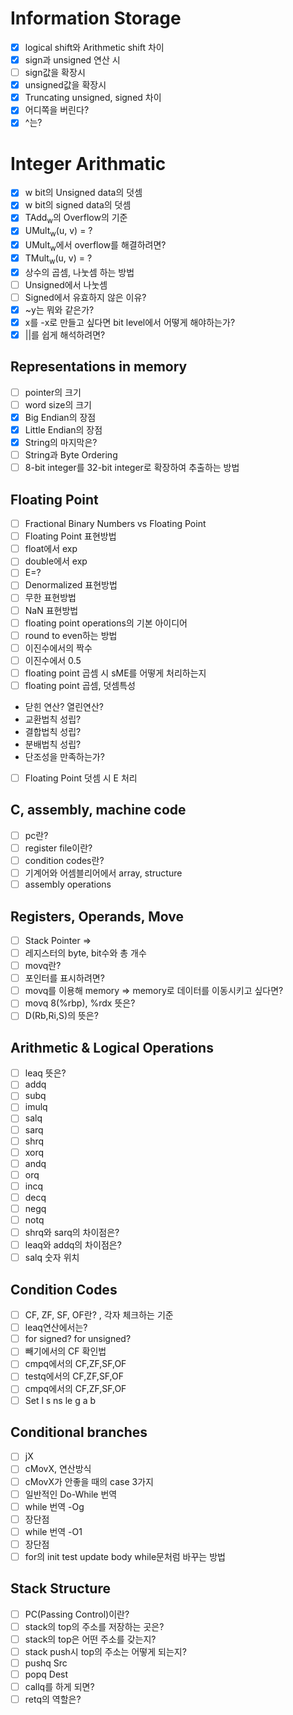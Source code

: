 # Information Storage
- [x] logical shift와 Arithmetic shift 차이
- [x] sign과 unsigned 연산 시
- [ ] sign값을 확장시
- [x] unsigned값을 확장시
- [x] Truncating unsigned, signed 차이
- [x] 어디쪽을 버린다?
- [x] ^는?

# Integer Arithmatic
- [x] w bit의 Unsigned data의 덧셈
- [x] w bit의 signed data의 덧셈
- [x] TAdd<sub>w</sub>의 Overflow의 기준
- [x] UMult<sub>w</sub>(u, v) = ?
- [x] UMult<sub>w</sub>에서 overflow를 해결하려면?
- [x] TMult<sub>w</sub>(u, v) = ?
- [x] 상수의 곱셈, 나눗셈 하는 방법
- [ ] Unsigned에서 나눗셈
- [ ] Signed에서 유효하지 않은 이유?
- [x] ~y는 뭐와 같은가?
- [x] x를 -x로 만들고 싶다면 bit level에서 어떻게 해야하는가?
- [x] \|\|를 쉽게 해석하려면?

## Representations in memory
- [ ] pointer의 크기
- [ ] word size의 크기
- [x] Big Endian의 장점
- [x] Little Endian의 장점
- [x] String의 마지막은?
- [ ] String과 Byte Ordering
- [ ] 8-bit integer를 32-bit integer로 확장하여 추출하는 방법

## Floating Point
- [ ] Fractional Binary Numbers vs Floating Point
- [ ] Floating Point 표현방법
- [ ] float에서 exp
- [ ] double에서 exp
- [ ] E=?
- [ ] Denormalized 표현방법
- [ ] 무한 표현방법
- [ ] NaN 표현방법
- [ ] floating point operations의 기본 아이디어
- [ ] round to even하는 방법
- [ ] 이진수에서의 짝수
- [ ] 이진수에서 0.5
- [ ] floating point 곱셈 시 sME를 어떻게 처리하는지
- [ ] floating point 곱셈, 덧셈특성
- 닫힌 연산? 열린연산?
- 교환법칙 성립?
- 결합법칙 성립?
- 분배법칙 성립?
- 단조성을 만족하는가?
- [ ] Floating Point 덧셈 시 E 처리

## C, assembly, machine code
- [ ] pc란?
- [ ] register file이란?
- [ ] condition codes란?
- [ ] 기계어와 어셈블리어에서 array, structure
- [ ] assembly operations

## Registers, Operands, Move
- [ ] Stack Pointer => 
- [ ] 레지스터의 byte, bit수와 총 개수
- [ ] movq란?
- [ ] 포인터를 표시하려면?
- [ ] movq를 이용해 memory => memory로 데이터를 이동시키고 싶다면?
- [ ] movq 8(%rbp), %rdx 뜻은?
- [ ] D(Rb,Ri,S)의 뜻은?

## Arithmetic & Logical Operations
- [ ] leaq 뜻은?
- [ ] addq
- [ ] subq
- [ ] imulq
- [ ] salq
- [ ] sarq
- [ ] shrq
- [ ] xorq
- [ ] andq
- [ ] orq
- [ ] incq
- [ ] decq
- [ ] negq
- [ ] notq
- [ ] shrq와 sarq의 차이점은?
- [ ] leaq와 addq의 차이점은?
- [ ] salq 숫자 위치
## Condition Codes
- [ ] CF, ZF, SF, OF란? , 각자 체크하는 기준
- [ ] leaq연산에서는?
- [ ] for signed? for unsigned?
- [ ] 빼기에서의 CF 확인법
- [ ] cmpq에서의 CF,ZF,SF,OF
- [ ] testq에서의 CF,ZF,SF,OF
- [ ] cmpq에서의 CF,ZF,SF,OF
- [ ] Set l s ns le g a b

## Conditional branches
- [ ] jX
- [ ] cMovX, 연산방식
- [ ] cMovX가 안좋을 때의 case 3가지
- [ ] 일반적인 Do-While 번역
- [ ] while 번역 -Og
- [ ] 장단점
- [ ] while 번역 -O1
- [ ] 장단점
- [ ] for의 init test update body while문처럼 바꾸는 방법

## Stack Structure
- [ ] PC(Passing Control)이란?
- [ ] stack의 top의 주소를 저장하는 곳은?
- [ ] stack의 top은 어떤 주소를 갖는지?
- [ ] stack push시 top의 주소는 어떻게 되는지?
- [ ] pushq Src
- [ ] popq Dest
- [ ] callq를 하게 되면?
- [ ] retq의 역할은?